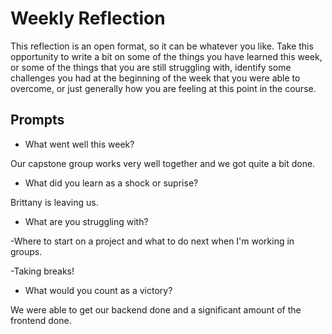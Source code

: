 # Weekly Reflection
This reflection is an open format, so it can be whatever you like. Take this opportunity to write a bit on some of the things you have learned this week, or some of the things that you are still struggling with, identify some challenges you had at the beginning of the week that you were able to overcome, or just generally how you are feeling at this point in the course.

## Prompts
- What went well this week?

Our capstone group works very well together and we got quite a bit done.

- What did you learn as a shock or suprise?

Brittany is leaving us.

- What are you struggling with?

-Where to start on a project and what to do next when I'm working in groups. 

-Taking breaks!

- What would you count as a victory?

We were able to get our backend done and a significant amount of the frontend done.